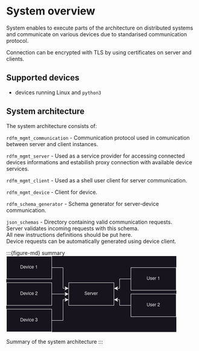 # System overview

System enables to execute parts of the architecture on distributed systems
and communicate on various devices due to standarised communication protocol.

Connection can be encrypted with TLS by using certificates on server
and clients.

## Supported devices

* devices running Linux and ``python3``

## System architecture

The system architecture consists of:

``rdfm_mgmt_communication`` - Communication protocol used in comunication between
server and client instances.

``rdfm_mgmt_server`` - Used as a service provider for accessing connected devices
informations and estabilish proxy connection with available device services.

``rdfm_mgmt_client`` - Used as a shell user client for server communication.

``rdfm_mgmt_device`` - Client for device.

``rdfm_schema_generator`` - Schema generator for server-device communication.

``json_schemas`` - Directory containing valid communication requests. \
Server validates incoming requests with this schema. \
All new instructions definitions should be put here. \
Device requests can be automatically generated using device client.

:::{figure-md} summary
![Architecture summary](images/summary.png)

Summary of the system architecture
:::